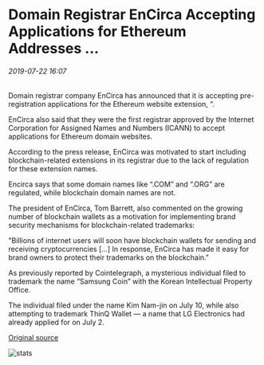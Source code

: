 # Domain Registrar EnCirca Accepting Applications for Ethereum Addresses ...

###### 2019-07-22 16:07

Domain registrar company EnCirca has announced that it is accepting pre-registration applications for the Ethereum website extension, “.

EnCirca also said that they were the first registrar approved by the Internet Corporation for Assigned Names and Numbers (ICANN) to accept applications for Ethereum domain websites.

According to the press release, EnCirca was motivated to start including blockchain-related extensions in its registrar due to the lack of regulation for these extension names.

Encirca says that some domain names like “.COM” and “.ORG” are regulated, while blockchain domain names are not.

The president of EnCirca, Tom Barrett, also commented on the growing number of blockchain wallets as a motivation for implementing brand security mechanisms for blockchain-related trademarks:

"Billions of internet users will soon have blockchain wallets for sending and receiving cryptocurrencies \[...\] In response, EnCirca has made it easy for brand owners to protect their trademarks on the blockchain."

As previously reported by Cointelegraph, a mysterious individual filed to trademark the name “Samsung Coin” with the Korean Intellectual Property Office.

The individual filed under the name Kim Nam-jin on July 10, while also attempting to trademark ThinQ Wallet — a name that LG Electronics had already applied for on July 2.

[Original source](https://cointelegraph.com/news/domain-registrar-encirca-accepting-applications-for-ethereum-addresses)

![stats](https://c.statcounter.com/11760860/0/a89fa40b/1/ "stats")